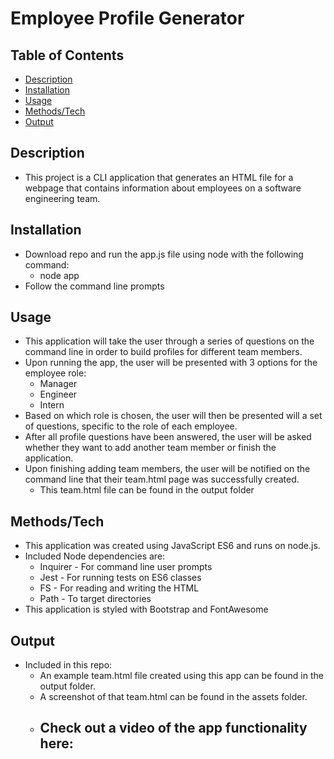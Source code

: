 # Employee Profile Generator

## Table of Contents

- [Description](#Description) 
- [Installation](#Installation) 
- [Usage](#Usage)
- [Methods/Tech](#Methods/Tech)
- [Output](#Output)

## Description

- This project is a CLI application that generates an HTML file for
a webpage that contains information about employees on a software engineering
team.

## Installation

- Download repo and run the app.js file using node with the following command:
    - node app
- Follow the command line prompts

## Usage

- This application will take the user through a series of questions on the command line
in order to build profiles for different team members.
- Upon running the app, the user will be presented with 3 options for the employee role:
    - Manager
    - Engineer
    - Intern
- Based on which role is chosen, the user will then be presented will a set of questions,
specific to the role of each employee.
- After all profile questions have been answered, the user will be asked whether they want
to add another team member or finish the application.
- Upon finishing adding team members, the user will be notified on the command line that
their team.html page was successfully created.
    - This team.html file can be found in the output folder

## Methods/Tech

- This application was created using JavaScript ES6 and runs on node.js.
- Included Node dependencies are:
    - Inquirer - For command line user prompts
    - Jest - For running tests on ES6 classes
    - FS - For reading and writing the HTML
    - Path - To target directories
- This application is styled with Bootstrap and FontAwesome

## Output

- Included in this repo:
    - An example team.html file created using this app can be found in
    the output folder.
    - A screenshot of that team.html can be found in the assets folder.
    - Check out a video of the app functionality here:
        - 
